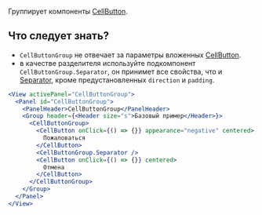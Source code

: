 Группирует компоненты [CellButton](#!/CellButton).

## Что следует знать?

- `CellButtonGroup` не отвечает за параметры вложенных [CellButton](#!/CellButton).
- в качестве разделителя используйте подкомпонент `CellButtonGroup.Separator`, он принимет все свойства, что и [Separator](#!/Separator), кроме предустановленных `direction` и `padding`.

```jsx
<View activePanel="CellButtonGroup">
  <Panel id="CellButtonGroup">
    <PanelHeader>CellButtonGroup</PanelHeader>
    <Group header={<Header size="s">Базовый пример</Header>}>
      <CellButtonGroup>
        <CellButton onClick={() => {}} appearance="negative" centered>
          Пожаловаться
        </CellButton>
        <CellButtonGroup.Separator />
        <CellButton onClick={() => {}} centered>
          Отмена
        </CellButton>
      </CellButtonGroup>
    </Group>
  </Panel>
</View>
```
